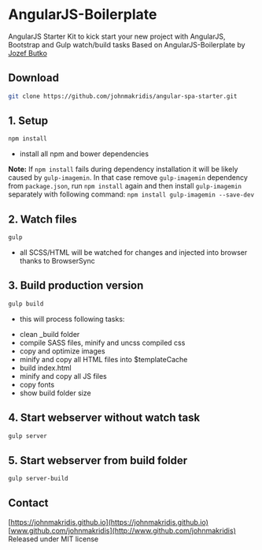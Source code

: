 # AngularJS-Boilerplate
AngularJS Starter Kit to kick start your new project with AngularJS, Bootstrap and Gulp watch/build tasks
Based on AngularJS-Boilerplate by [Jozef Butko](https://github.com/jbutko/AngularJS-Boilerplate)

## Download

```bash
git clone https://github.com/johnmakridis/angular-spa-starter.git
```

## 1. Setup
```bash
npm install
```
- install all npm and bower dependencies

**Note:** If `npm install` fails during dependency installation it will be likely caused by `gulp-imagemin`. In that case remove `gulp-imagemin` dependency from `package.json`, run `npm install` again and then install `gulp-imagemin` separately with following command: `npm install gulp-imagemin --save-dev`

## 2. Watch files
```bash
gulp
```
- all SCSS/HTML will be watched for changes and injected into browser thanks to BrowserSync

## 3. Build production version
```bash
gulp build
```
- this will process following tasks:
* clean _build folder
* compile SASS files, minify and uncss compiled css
* copy and optimize images
* minify and copy all HTML files into $templateCache
* build index.html
* minify and copy all JS files
* copy fonts
* show build folder size

## 4. Start webserver without watch task
```bash
gulp server
```

## 5. Start webserver from build folder
```bash
gulp server-build
```

## Contact
[https://johnmakridis.github.io](https://johnmakridis.github.io)<br>
[www.github.com/johnmakridis](http://www.github.com/johnmakridis)<br>
Released under MIT license